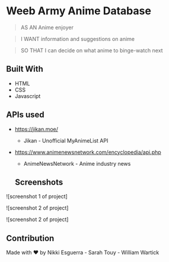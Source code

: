 # Weeb Army Anime Database

 >AS AN Anime enjoyer

 >I WANT information and suggestions on anime
 
 >SO THAT I can decide on what anime to binge-watch next

## Built With
* HTML
* CSS
* Javascript

## APIs used 

* https://jikan.moe/ 
  * Jikan - Unofficial MyAnimeList API

* https://www.animenewsnetwork.com/encyclopedia/api.php 
  * AnimeNewsNetwork - Anime industry news
  
  ## Screenshots

![screenshot 1 of project]

![screenshot 2 of project]

![screenshot 2 of project]

## Contribution
Made with ❤️ by Nikki Esguerra - Sarah Touy - William Wartick


